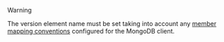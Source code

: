 > [!WARNING]
> The version element name must be set taking into account any [member mapping conventions](https://mongodb.github.io/mongo-csharp-driver/2.8/reference/bson/mapping/conventions/) configured for the MongoDB client.